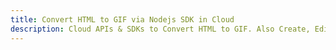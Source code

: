 ---title: Convert HTML to GIF via Nodejs SDK in Clouddescription: Cloud APIs & SDKs to Convert HTML to GIF. Also Create, Edit & Render Microsoft Word & OpenOffice documents in the Cloud.---